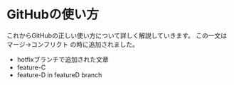 # GitHubの使い方
これからGitHubの正しい使い方について詳しく解説していきます。
この一文はマージ→コンフリクト の時に追加されました。
- hotfixブランチで追加された文章
- feature-C
- feature-D in featureD branch
